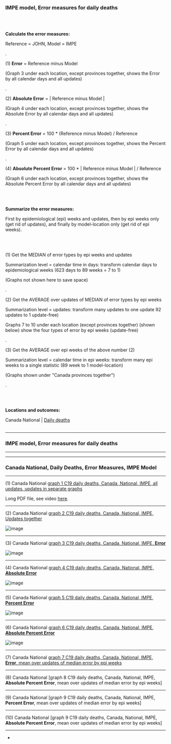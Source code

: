 ### IMPE model, Error measures for daily deaths 

<br/><br/>

**Calculate the error measures:**

Reference = JOHN, Model = IMPE 

.

(1) **Error** = Reference minus Model 

(Graph 3 under each location, except provinces together, shows the Error by all calendar days and all updates)

.

(2) **Absolute Error** = | Reference minus Model | 

(Graph 4 under each location, except provinces together, shows the Absolute Error by all calendar days and all updates)

.

(3) **Percent Error** = 100 * (Reference minus Model) / Reference

(Graph 5 under each location, except provinces together, shows the Percent Error by all calendar days and all updates)

.

(4) **Absolute Percent Error** = 100 * | Reference minus Model | / Reference

(Graph 6 under each location, except provinces together, shows the Absolute Percent Error by all calendar days and all updates)


<br/><br/>

**Summarize the error measures:**

First by epidemiological (epi) weeks and updates, then by epi weeks only (get rid of updates), and finally by model-location only (get rid of epi weeks).

<br/><br/>


(1) Get the MEDIAN of error types by epi weeks and updates

Summarization level = calendar time in days: transform calendar days to epidemiological weeks (623 days to 89 weeks = 7 to 1)

(Graphs not shown here to save space)

.

(2) Get the AVERAGE over updates of MEDIAN of error types by epi weeks

Summarization level = updates: transform many updates to one update 92 updates to 1 update-free)

Graphs 7 to 10 under each location (except provinces together) (shown below) show the four types of error by epi weeks (update-free)

.

(3) Get the AVERAGE over epi weeks of the above number (2)

Summarization level = calendar time in epi weeks: transform many epi weeks to a single statistic (89 week to 1 model-location)

(Graphs shown under "Canada provinces together")

.

<br/><br/>


**Locations and outcomes:**

Canada National | [Daily deaths](https://github.com/pourmalek/CovidLongitudinal/tree/main/Canada/output/IMPE#canada-national) 
<br/><br/>


****

### IMPE model, Error measures for daily deaths


****
****

### Canada National, Daily Deaths, Error Measures, IMPE Model

****

(1) Canada National [graph 1 C19 daily deaths, Canada, National, IMPE, all updates, updates in separate graphs](https://github.com/pourmalek/CovidLongitudinal/blob/main/Canada/output/IMPE/graphs/graph%201%20C19%20daily%20deaths%2C%20Canada%2C%20National%2C%20IMPE%2C%20all%20updates.pdf)

Long PDF file, see video [here]().

****

(2) Canada National [graph 2 C19 daily deaths, Canada, National, IMPE, Updates together](https://github.com/pourmalek/CovidLongitudinal/blob/main/Canada/output/IMPE/graphs/graph%202%20National%20C-19%20daily%20deaths%2C%20Canada%2C%20IMPE%2C%20reference%20scenario%2C%20all%20updates.pdf)

![image](https://user-images.githubusercontent.com/30849720/155247147-278357ac-6263-4d7b-a7d9-13119f10b255.png)

****

(3) Canada National [graph 3 C19 daily deaths, Canada, National, IMPE, **Error**](https://github.com/pourmalek/CovidLongitudinal/blob/main/Canada/output/IMPE/graphs/graph%203%20National%20C-19%20daily%20deaths%20error%2C%20Canada%2C%20IMPE%2C%20all%20updates.pdf)

![image](https://user-images.githubusercontent.com/30849720/155247217-a40bdb07-7735-4bc5-83f5-0d8e0ebbcacc.png)

****

(4) Canada National [graph 4 C19 daily deaths, Canada, National, IMPE, **Absolute Error**](https://github.com/pourmalek/CovidLongitudinal/blob/main/Canada/output/IMPE/graphs/graph%204%20National%20C-19%20daily%20deaths%20absolute%20error%2C%20Canada%2C%20IMPE%2C%20all%20updates.pdf)

![image](https://user-images.githubusercontent.com/30849720/155248090-e59a349a-345d-4170-9bda-1d6166d0823b.png)

****

(5) Canada National [graph 5 C19 daily deaths, Canada, National, IMPE, **Percent Error**](https://github.com/pourmalek/CovidLongitudinal/blob/main/Canada/output/IMPE/graphs/graph%205%20National%20C-19%20daily%20deaths%20percent%20error%2C%20Canada%2C%20IMPE%2C%20all%20updates.pdf)

![image](https://user-images.githubusercontent.com/30849720/155247711-019d5608-3983-4d71-99c1-51d5db11c741.png)

****

(6) Canada National [graph 6 C19 daily deaths, Canada, National, IMPE, **Absolute Percent Error**](https://github.com/pourmalek/CovidLongitudinal/blob/main/Canada/output/IMPE/graphs/graph%206%20National%20C-19%20daily%20deaths%20absolute%20percent%20error%2C%20Canada%2C%20IMPE%2C%20all%20updates.pdf)

![image](https://user-images.githubusercontent.com/30849720/155247779-66f33549-239d-4280-a904-289ed28d68ca.png)

**** 

(7) Canada National [graph 7 C19 daily deaths, Canada, National, IMPE, **Error**, mean over updates of median error by epi weeks]()


****

(8) Canada National [graph 8 C19 daily deaths, Canada, National, IMPE, **Absolute Percent Error**, mean over updates of median error by epi weeks]


****

(9) Canada National [graph 9 C19 daily deaths, Canada, National, IMPE, **Percent Error**, mean over updates of median error by epi weeks]


****

(10) Canada National [graph 9 C19 daily deaths, Canada, National, IMPE, **Absolute Percent Error**, mean over updates of median error by epi weeks]


****

*






